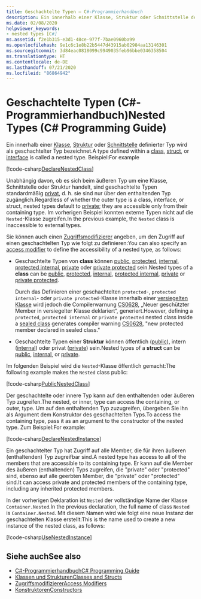 ```yaml
---
title: Geschachtelte Typen – C#-Programmierhandbuch
description: Ein innerhalb einer Klasse, Struktur oder Schnittstelle definierter Typ wird in C# als geschachtelter Typ bezeichnet.
ms.date: 02/08/2020
helpviewer_keywords:
- nested types [C#]
ms.assetid: f2e1b315-e3d1-48ce-977f-7bae0960ba99
ms.openlocfilehash: 9e1c6c1e8b22b5447d43915ab02984aa13146301
ms.sourcegitcommit: 3d84eac0818099c9949035feb96bbe0346358504
ms.translationtype: HT
ms.contentlocale: de-DE
ms.lasthandoff: 07/21/2020
ms.locfileid: "86864942"
---
```

# <a name="nested-types-c-programming-guide"></a><span data-ttu-id="150e6-103">Geschachtelte Typen (C#-Programmierhandbuch)</span><span class="sxs-lookup"><span data-stu-id="150e6-103">Nested Types (C# Programming Guide)</span></span>

<span data-ttu-id="150e6-104">Ein innerhalb einer [Klasse](../../language-reference/keywords/class.md), [Struktur](../../language-reference/builtin-types/struct.md) oder [Schnittstelle](../../language-reference/keywords/interface.md) definierter Typ wird als geschachtelter Typ bezeichnet.</span><span class="sxs-lookup"><span data-stu-id="150e6-104">A type defined within a [class](../../language-reference/keywords/class.md), [struct](../../language-reference/builtin-types/struct.md), or [interface](../../language-reference/keywords/interface.md) is called a nested type.</span></span> <span data-ttu-id="150e6-105">Beispiel:</span><span class="sxs-lookup"><span data-stu-id="150e6-105">For example</span></span>

[!code-csharp[DeclareNestedClass](~/samples/snippets/csharp/objectoriented/nestedtypes.cs#DeclareNestedClass)]

<span data-ttu-id="150e6-106">Unabhängig davon, ob es sich beim äußeren Typ um eine Klasse, Schnittstelle oder Struktur handelt, sind geschachtelte Typen standardmäßig [privat](../../language-reference/keywords/private.md), d. h. sie sind nur über den enthaltenden Typ zugänglich.</span><span class="sxs-lookup"><span data-stu-id="150e6-106">Regardless of whether the outer type is a class, interface, or struct, nested types default to [private](../../language-reference/keywords/private.md); they are accessible only from their containing type.</span></span> <span data-ttu-id="150e6-107">Im vorherigen Beispiel konnten externe Typen nicht auf die `Nested`-Klasse zugreifen.</span><span class="sxs-lookup"><span data-stu-id="150e6-107">In the previous example, the `Nested` class is inaccessible to external types.</span></span>

<span data-ttu-id="150e6-108">Sie können auch einen [Zugriffsmodifizierer](../../language-reference/keywords/access-modifiers.md) angeben, um den Zugriff auf einen geschachtelten Typ wie folgt zu definieren:</span><span class="sxs-lookup"><span data-stu-id="150e6-108">You can also specify an [access modifier](../../language-reference/keywords/access-modifiers.md) to define the accessibility of a nested type, as follows:</span></span>

- <span data-ttu-id="150e6-109">Geschachtelte Typen von **class** können [public](../../language-reference/keywords/public.md), [protected](../../language-reference/keywords/protected.md), [internal](../../language-reference/keywords/internal.md), [protected internal](../../language-reference/keywords/protected-internal.md), [private](../../language-reference/keywords/private.md) oder [private protected](../../language-reference/keywords/private-protected.md) sein.</span><span class="sxs-lookup"><span data-stu-id="150e6-109">Nested types of a **class** can be [public](../../language-reference/keywords/public.md), [protected](../../language-reference/keywords/protected.md), [internal](../../language-reference/keywords/internal.md), [protected internal](../../language-reference/keywords/protected-internal.md), [private](../../language-reference/keywords/private.md) or [private protected](../../language-reference/keywords/private-protected.md).</span></span>

   <span data-ttu-id="150e6-110">Durch das Definieren einer geschachtelten `protected`-, `protected internal`- oder `private protected`-Klasse innerhalb einer [versiegelten Klasse](../../language-reference/keywords/sealed.md) wird jedoch die Compilerwarnung [CS0628](../../misc/cs0628.md), „Neuer geschützter Member in versiegelter Klasse deklariert“, generiert.</span><span class="sxs-lookup"><span data-stu-id="150e6-110">However, defining a `protected`, `protected internal` or `private protected` nested class inside a [sealed class](../../language-reference/keywords/sealed.md) generates compiler warning [CS0628](../../misc/cs0628.md), "new protected member declared in sealed class."</span></span>
  
- <span data-ttu-id="150e6-111">Geschachtelte Typen einer **Struktur** können öffentlich ([public](../../language-reference/keywords/public.md)), intern ([internal](../../language-reference/keywords/internal.md)) oder privat ([private](../../language-reference/keywords/private.md)) sein.</span><span class="sxs-lookup"><span data-stu-id="150e6-111">Nested types of a **struct** can be [public](../../language-reference/keywords/public.md), [internal](../../language-reference/keywords/internal.md), or [private](../../language-reference/keywords/private.md).</span></span>

<span data-ttu-id="150e6-112">Im folgenden Beispiel wird die `Nested`-Klasse öffentlich gemacht:</span><span class="sxs-lookup"><span data-stu-id="150e6-112">The following example makes the `Nested` class public:</span></span>

[!code-csharp[PublicNestedClass](~/samples/snippets/csharp/objectoriented/nestedtypes.cs#PublicNestedClass)]

<span data-ttu-id="150e6-113">Der geschachtelte oder innere Typ kann auf den enthaltenden oder äußeren Typ zugreifen.</span><span class="sxs-lookup"><span data-stu-id="150e6-113">The nested, or inner, type can access the containing, or outer, type.</span></span> <span data-ttu-id="150e6-114">Um auf den enthaltenden Typ zuzugreifen, übergeben Sie ihn als Argument dem Konstruktor des geschachtelten Typs.</span><span class="sxs-lookup"><span data-stu-id="150e6-114">To access the containing type, pass it as an argument to the constructor of the nested type.</span></span> <span data-ttu-id="150e6-115">Zum Beispiel:</span><span class="sxs-lookup"><span data-stu-id="150e6-115">For example:</span></span>

[!code-csharp[DeclareNestedInstance](~/samples/snippets/csharp/objectoriented/nestedtypes.cs#DeclareNestedInstance)]

<span data-ttu-id="150e6-116">Ein geschachtelter Typ hat Zugriff auf alle Member, die für ihren äußeren (enthaltenden) Typ zugreifbar sind.</span><span class="sxs-lookup"><span data-stu-id="150e6-116">A nested type has access to all of the members that are accessible to its containing type.</span></span> <span data-ttu-id="150e6-117">Er kann auf die Member des äußeren (enthaltenden) Typs zugreifen, die "private" oder "protected" sind, ebenso auf alle geerbten Member, die "private" oder "protected" sind.</span><span class="sxs-lookup"><span data-stu-id="150e6-117">It can access private and protected members of the containing type, including any inherited protected members.</span></span>

<span data-ttu-id="150e6-118">In der vorherigen Deklaration ist `Nested` der vollständige Name der Klasse `Container.Nested`.</span><span class="sxs-lookup"><span data-stu-id="150e6-118">In the previous declaration, the full name of class `Nested` is `Container.Nested`.</span></span> <span data-ttu-id="150e6-119">Mit diesem Namen wird wie folgt eine neue Instanz der geschachtelten Klasse erstellt:</span><span class="sxs-lookup"><span data-stu-id="150e6-119">This is the name used to create a new instance of the nested class, as follows:</span></span>

[!code-csharp[UseNestedInstance](~/samples/snippets/csharp/objectoriented/nestedtypes.cs#UseNestedInstance)]

## <a name="see-also"></a><span data-ttu-id="150e6-120">Siehe auch</span><span class="sxs-lookup"><span data-stu-id="150e6-120">See also</span></span>

- [<span data-ttu-id="150e6-121">C#-Programmierhandbuch</span><span class="sxs-lookup"><span data-stu-id="150e6-121">C# Programming Guide</span></span>](../index.md)
- [<span data-ttu-id="150e6-122">Klassen und Strukturen</span><span class="sxs-lookup"><span data-stu-id="150e6-122">Classes and Structs</span></span>](./index.md)
- [<span data-ttu-id="150e6-123">Zugriffsmodifizierer</span><span class="sxs-lookup"><span data-stu-id="150e6-123">Access Modifiers</span></span>](./access-modifiers.md)
- [<span data-ttu-id="150e6-124">Konstruktoren</span><span class="sxs-lookup"><span data-stu-id="150e6-124">Constructors</span></span>](./constructors.md)
